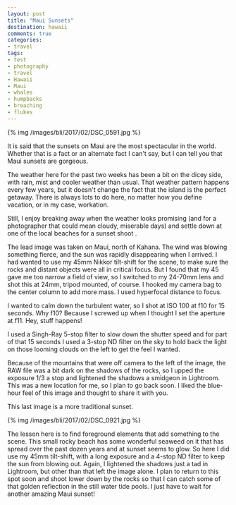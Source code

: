 ```yaml
---
layout: post
title: "Maui Sunsets"
destination: hawaii
comments: true
categories:
- travel
tags:
- test
- photography
- travel
- Hawaii
- Maui
- whales
- humpbacks
- breaching
- flukes
---
```


{% img /images/bli/2017/02/DSC_0591.jpg %}

It  is said that the sunsets on Maui are the most spectacular in the world. Whether that is a fact or an alternate fact I can't say, but I can tell you that Maui sunsets are gorgeous. 

<!--more-->

The weather here for the past two weeks has been a bit on the dicey side, with rain, mist and cooler weather than usual. That weather pattern happens every few years, but it doesn't change the fact that the island is the perfect getaway. There is always lots to do here, no matter how you define vacation, or in my case, workation. 

Still, I enjoy breaking away when the weather looks promising (and for a photographer that could mean cloudy, miserable days) and settle down at one of the local beaches for a sunset shoot . 

The lead image was taken on Maui, north of Kahana. The wind was blowing something fierce, and the sun was rapidly disappearing when I arrived. I had wanted to use my 45mm Nikkor tilt-shift for the scene, to make sure the rocks and distant objects were all in critical focus. But I found that my 45 gave me too narrow a field of view, so I switched to my 24-70mm lens and shot this at 24mm, tripod mounted, of course. I hooked my camera bag to the center column to add more mass. I used hyperfocal distance to focus. 

I wanted to calm down the turbulent water, so I shot at ISO 100 at f10 for 15 seconds. Why f10? Because I screwed up when I thought I set the aperture at f11. Hey, stuff happens!

I used a Singh-Ray 5-stop filter to slow down the shutter speed and for part of that 15 seconds I used a 3-stop ND filter on the sky to hold back the light on those looming clouds on the left to get the feel I wanted. 

Because of the  mountains that were off camera to the left of the image, the RAW file was a bit dark on the shadows of the rocks, so I upped the exposure 1/3 a stop and lightened the shadows a smidgeon in Lightroom. This was a new location for me, so I plan to go back soon. I liked the blue-hour feel of this image and thought to share it with you. 

This last image is a more traditional sunset. 

{% img /images/bli/2017/02/DSC_0921.jpg %}

The lesson here is to find foreground elements that add something to the scene. This small rocky beach has some wonderful seaweed on it that has spread over the past dozen years and at sunset seems to glow. So here I did use my 45mm tilt-shift, with a long exposure and a 4-stop ND filter to keep the sun from blowing out. Again, I lightened the shadows just a tad in Lightroom, but other than that left the image alone. I plan to return to this spot soon and shoot lower down by the rocks so that I can catch some of that golden reflection in the still water tide pools. I just have to wait for another amazing Maui sunset!



